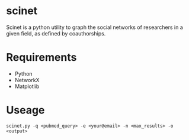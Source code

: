 scinet
======

Scinet is a python utility to graph the social networks of researchers in a given field, as defined by coauthorships.

# Requirements

- Python
- NetworkX
- Matplotlib

# Useage

`scinet.py -q <pubmed_query> -e <your@email> -n <max_results> -o <output>`


